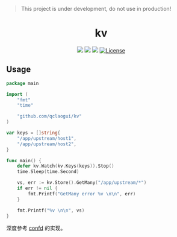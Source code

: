 
> This project is under development, do not use in production!

<div align="center">
  <h1>kv</h1>
</div>

</div>
<p align="center">
<a href="https://travis-ci.org/qclaogui/kv"><img src="https://travis-ci.org/qclaogui/kv.svg?branch=master"></a>
<a href="https://goreportcard.com/report/github.com/qclaogui/kv"><img src="https://goreportcard.com/badge/github.com/qclaogui/kv?v=1" /></a>
<a href="https://godoc.org/github.com/qclaogui/kv"><img src="https://godoc.org/github.com/qclaogui/kv?status.svg"></a>
<a href="https://github.com/qclaogui/kv/blob/master/LICENSE"><img src="https://img.shields.io/github/license/qclaogui/kv.svg" alt="License"></a>
</p>


## Usage

```go
package main

import (
	"fmt"
	"time"

	"github.com/qclaogui/kv"
)

var keys = []string{
	"/app/upstream/host1",
	"/app/upstream/host2",
}

func main() {
	defer kv.Watch(kv.Keys(keys)).Stop()
	time.Sleep(time.Second)

	vs, err := kv.Store().GetMany("/app/upstream/*")
	if err != nil {
		fmt.Printf("GetMany error %v \n\n", err)
	}

	fmt.Printf("%v \n\n", vs)
}

```

深度参考 [confd](https://github.com/kelseyhightower/confd) 的实现。